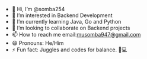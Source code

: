 - 👋 Hi, I’m @somba254
- 👀 I’m interested in Backend Development
- 🌱 I’m currently learning Java, Go and Python
- 💞️ I’m looking to collaborate on Backend projects
- 📫 How to reach me email:musomba947@gmail.com
- 😄 Pronouns: He/Him
- ⚡ Fun fact: Juggles and codes for balance. 🤹💻

<!---
somba254/somba254 is a ✨ special ✨ repository because its `README.md` (this file) appears on your GitHub profile.
You can click the Preview link to take a look at your changes.
--->
